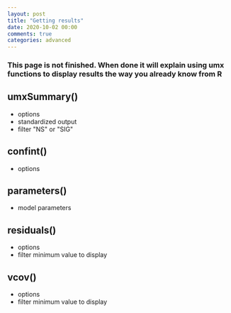 ```yaml
---
layout: post
title: "Getting results"
date: 2020-10-02 00:00
comments: true
categories: advanced
---
```


### This page is not finished. When done it will explain using umx functions to display results the way you already know from R

## umxSummary()
* options
 * standardized output
 * filter "NS" or "SIG"

## confint()
* options

## parameters()
* model parameters

## residuals()
* options
 * filter minimum value to display

## vcov()
* options
 * filter minimum value to display

